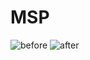 # MSP
![before](http://github.com/IJCAI-MSP/MSP/master/images/before.jpg)
![after](http://github.com/IJCAI-MSP/MSP/raw/master/images/after.jpg)
